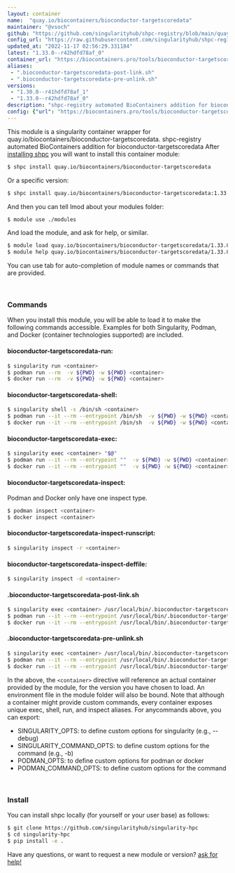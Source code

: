```yaml
---
layout: container
name:  "quay.io/biocontainers/bioconductor-targetscoredata"
maintainer: "@vsoch"
github: "https://github.com/singularityhub/shpc-registry/blob/main/quay.io/biocontainers/bioconductor-targetscoredata/container.yaml"
config_url: "https://raw.githubusercontent.com/singularityhub/shpc-registry/main/quay.io/biocontainers/bioconductor-targetscoredata/container.yaml"
updated_at: "2022-11-17 02:56:29.331184"
latest: "1.33.0--r42hdfd78af_0"
container_url: "https://biocontainers.pro/tools/bioconductor-targetscoredata"
aliases:
 - ".bioconductor-targetscoredata-post-link.sh"
 - ".bioconductor-targetscoredata-pre-unlink.sh"
versions:
 - "1.30.0--r41hdfd78af_1"
 - "1.33.0--r42hdfd78af_0"
description: "shpc-registry automated BioContainers addition for bioconductor-targetscoredata"
config: {"url": "https://biocontainers.pro/tools/bioconductor-targetscoredata", "maintainer": "@vsoch", "description": "shpc-registry automated BioContainers addition for bioconductor-targetscoredata", "latest": {"1.33.0--r42hdfd78af_0": "sha256:184d7af596d450803ed4f44794793f5580c531ff8fd609248383aae877255cf1"}, "tags": {"1.30.0--r41hdfd78af_1": "sha256:dcfe966c4297bd28b15cebe9de992c1933f81c8c71c3f0ab81e14c6b00c13c19", "1.33.0--r42hdfd78af_0": "sha256:184d7af596d450803ed4f44794793f5580c531ff8fd609248383aae877255cf1"}, "docker": "quay.io/biocontainers/bioconductor-targetscoredata", "aliases": {".bioconductor-targetscoredata-post-link.sh": "/usr/local/bin/.bioconductor-targetscoredata-post-link.sh", ".bioconductor-targetscoredata-pre-unlink.sh": "/usr/local/bin/.bioconductor-targetscoredata-pre-unlink.sh"}}
---
```


This module is a singularity container wrapper for quay.io/biocontainers/bioconductor-targetscoredata.
shpc-registry automated BioContainers addition for bioconductor-targetscoredata
After [installing shpc](#install) you will want to install this container module:


```bash
$ shpc install quay.io/biocontainers/bioconductor-targetscoredata
```

Or a specific version:

```bash
$ shpc install quay.io/biocontainers/bioconductor-targetscoredata:1.33.0--r42hdfd78af_0
```

And then you can tell lmod about your modules folder:

```bash
$ module use ./modules
```

And load the module, and ask for help, or similar.

```bash
$ module load quay.io/biocontainers/bioconductor-targetscoredata/1.33.0--r42hdfd78af_0
$ module help quay.io/biocontainers/bioconductor-targetscoredata/1.33.0--r42hdfd78af_0
```

You can use tab for auto-completion of module names or commands that are provided.

<br>

### Commands

When you install this module, you will be able to load it to make the following commands accessible.
Examples for both Singularity, Podman, and Docker (container technologies supported) are included.

#### bioconductor-targetscoredata-run:

```bash
$ singularity run <container>
$ podman run --rm  -v ${PWD} -w ${PWD} <container>
$ docker run --rm  -v ${PWD} -w ${PWD} <container>
```

#### bioconductor-targetscoredata-shell:

```bash
$ singularity shell -s /bin/sh <container>
$ podman run --it --rm --entrypoint /bin/sh  -v ${PWD} -w ${PWD} <container>
$ docker run --it --rm --entrypoint /bin/sh  -v ${PWD} -w ${PWD} <container>
```

#### bioconductor-targetscoredata-exec:

```bash
$ singularity exec <container> "$@"
$ podman run --it --rm --entrypoint ""  -v ${PWD} -w ${PWD} <container> "$@"
$ docker run --it --rm --entrypoint ""  -v ${PWD} -w ${PWD} <container> "$@"
```

#### bioconductor-targetscoredata-inspect:

Podman and Docker only have one inspect type.

```bash
$ podman inspect <container>
$ docker inspect <container>
```

#### bioconductor-targetscoredata-inspect-runscript:

```bash
$ singularity inspect -r <container>
```

#### bioconductor-targetscoredata-inspect-deffile:

```bash
$ singularity inspect -d <container>
```


#### .bioconductor-targetscoredata-post-link.sh

```bash
$ singularity exec <container> /usr/local/bin/.bioconductor-targetscoredata-post-link.sh
$ podman run --it --rm --entrypoint /usr/local/bin/.bioconductor-targetscoredata-post-link.sh   -v ${PWD} -w ${PWD} <container> -c " $@"
$ docker run --it --rm --entrypoint /usr/local/bin/.bioconductor-targetscoredata-post-link.sh   -v ${PWD} -w ${PWD} <container> -c " $@"
```


#### .bioconductor-targetscoredata-pre-unlink.sh

```bash
$ singularity exec <container> /usr/local/bin/.bioconductor-targetscoredata-pre-unlink.sh
$ podman run --it --rm --entrypoint /usr/local/bin/.bioconductor-targetscoredata-pre-unlink.sh   -v ${PWD} -w ${PWD} <container> -c " $@"
$ docker run --it --rm --entrypoint /usr/local/bin/.bioconductor-targetscoredata-pre-unlink.sh   -v ${PWD} -w ${PWD} <container> -c " $@"
```



In the above, the `<container>` directive will reference an actual container provided
by the module, for the version you have chosen to load. An environment file in the
module folder will also be bound. Note that although a container
might provide custom commands, every container exposes unique exec, shell, run, and
inspect aliases. For anycommands above, you can export:

 - SINGULARITY_OPTS: to define custom options for singularity (e.g., --debug)
 - SINGULARITY_COMMAND_OPTS: to define custom options for the command (e.g., -b)
 - PODMAN_OPTS: to define custom options for podman or docker
 - PODMAN_COMMAND_OPTS: to define custom options for the command

<br>

### Install

You can install shpc locally (for yourself or your user base) as follows:

```bash
$ git clone https://github.com/singularityhub/singularity-hpc
$ cd singularity-hpc
$ pip install -e .
```

Have any questions, or want to request a new module or version? [ask for help!](https://github.com/singularityhub/singularity-hpc/issues)